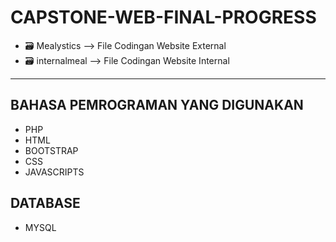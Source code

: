 # CAPSTONE-WEB-FINAL-PROGRESS

+ 🗃️ Mealystics --> File Codingan Website External
+ 🗃️ internalmeal --> File Codingan Website Internal

--------------------------------------------------------------------------------

## BAHASA PEMROGRAMAN YANG DIGUNAKAN
+ PHP
+ HTML
+ BOOTSTRAP
+ CSS
+ JAVASCRIPTS

## DATABASE
+ MYSQL
  
